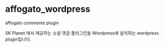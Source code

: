 affogato_wordpress
==================

affogato comments plugin

SK Planet 에서 제공하는 소셜 댓글 플러그인을 Wordpress에 설치하는 wordpress plugin입니다.
